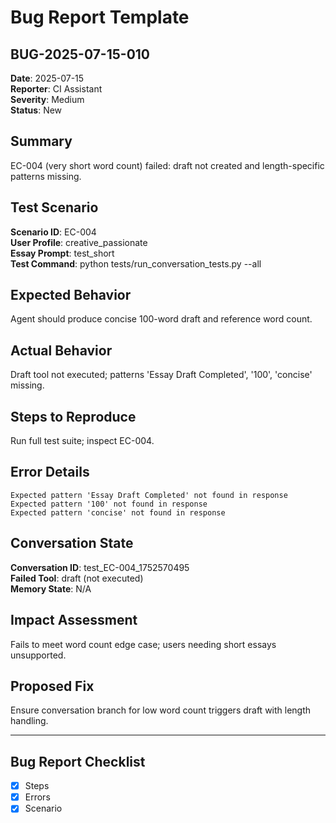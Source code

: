 # Bug Report Template

## BUG-2025-07-15-010

**Date**: 2025-07-15  
**Reporter**: CI Assistant  
**Severity**: Medium  
**Status**: New

## Summary
EC-004 (very short word count) failed: draft not created and length-specific patterns missing.

## Test Scenario
**Scenario ID**: EC-004  
**User Profile**: creative_passionate  
**Essay Prompt**: test_short  
**Test Command**: python tests/run_conversation_tests.py --all

## Expected Behavior
Agent should produce concise 100-word draft and reference word count.

## Actual Behavior
Draft tool not executed; patterns 'Essay Draft Completed', '100', 'concise' missing.

## Steps to Reproduce
Run full test suite; inspect EC-004.

## Error Details
```
Expected pattern 'Essay Draft Completed' not found in response
Expected pattern '100' not found in response
Expected pattern 'concise' not found in response
```

## Conversation State
**Conversation ID**: test_EC-004_1752570495  
**Failed Tool**: draft (not executed)  
**Memory State**: N/A

## Impact Assessment
Fails to meet word count edge case; users needing short essays unsupported.

## Proposed Fix
Ensure conversation branch for low word count triggers draft with length handling.

---

## Bug Report Checklist
- [x] Steps
- [x] Errors
- [x] Scenario 